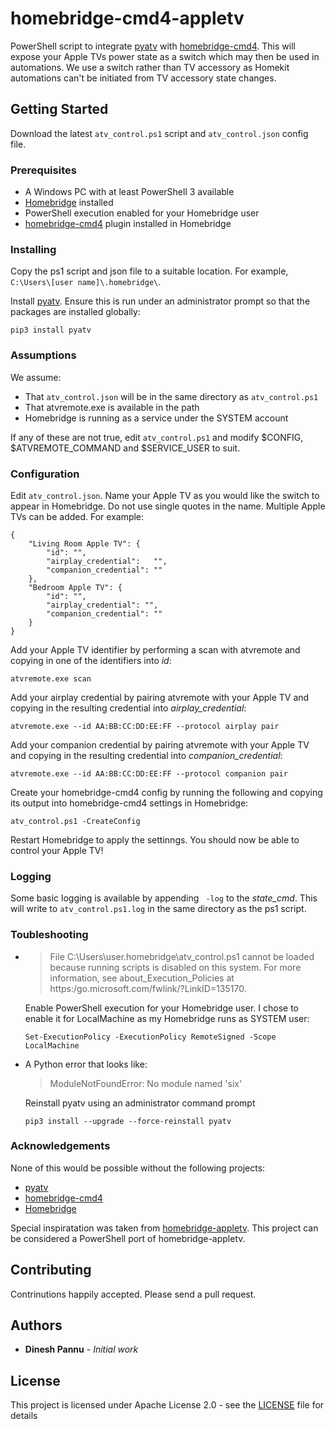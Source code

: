 # homebridge-cmd4-appletv
PowerShell script to integrate [pyatv](https://github.com/postlund/pyatv) with [homebridge-cmd4](https://github.com/ztalbot2000/homebridge-cmd4). This will expose your Apple TVs power state as a switch which may then be used in automations. We use a switch rather than TV accessory as Homekit automations can't be initiated from TV accessory state changes.

## Getting Started
Download the latest `atv_control.ps1` script and `atv_control.json` config file.

### Prerequisites
* A Windows PC with at least PowerShell 3 available
* [Homebridge](https://homebridge.io/) installed
* PowerShell execution enabled for your Homebridge user
* [homebridge-cmd4](https://github.com/ztalbot2000/homebridge-cmd4) plugin installed in Homebridge

### Installing
Copy the ps1 script and json file to a suitable location. For example, `C:\Users\[user name]\.homebridge\`.

Install [pyatv](https://github.com/postlund/pyatv). Ensure this is run under an administrator prompt so that the packages are installed globally:
```
pip3 install pyatv
```

### Assumptions
We assume:
* That `atv_control.json` will be in the same directory as `atv_control.ps1`
* That atvremote.exe is available in the path
* Homebridge is running as a service under the SYSTEM account

If any of these are not true, edit `atv_control.ps1` and modify $CONFIG, $ATVREMOTE_COMMAND and $SERVICE_USER to suit.


### Configuration
Edit `atv_control.json`.
Name your Apple TV as you would like the switch to appear in Homebridge. Do not use single quotes in the name. Multiple Apple TVs can be added. For example:
```
{
	"Living Room Apple TV": {
		"id": "",
		"airplay_credential": 	"",
		"companion_credential": ""
	},
	"Bedroom Apple TV": {
		"id": "",
		"airplay_credential": "",
		"companion_credential": ""
	}
}
```
Add your Apple TV identifier by performing a scan with atvremote and copying in one of the identifiers into _id_:
```
atvremote.exe scan
```
Add your airplay credential by pairing atvremote with your Apple TV and copying in the resulting credential into _airplay_credential_:
```
atvremote.exe --id AA:BB:CC:DD:EE:FF --protocol airplay pair
```
Add your companion credential by pairing atvremote with your Apple TV and copying in the resulting credential into _companion_credential_:
```
atvremote.exe --id AA:BB:CC:DD:EE:FF --protocol companion pair
```
Create your homebridge-cmd4 config by running the following and copying its output into homebridge-cmd4 settings in Homebridge:
```
atv_control.ps1 -CreateConfig
```
Restart Homebridge to apply the settinngs. You should now be able to control your Apple TV!

### Logging
Some basic logging is available by appending ` -log` to the _state_cmd_. This will write to `atv_control.ps1.log` in the same directory as the ps1 script.

### Toubleshooting
* > File C:\Users\user\.homebridge\atv_control.ps1 cannot be loaded because running scripts is disabled on this system. For more information, see about_Execution_Policies at https:/go.microsoft.com/fwlink/?LinkID=135170.

  Enable PowerShell execution for your Homebridge user. I chose to enable it for LocalMachine as my Homebridge runs as SYSTEM user:
  ```
  Set-ExecutionPolicy -ExecutionPolicy RemoteSigned -Scope LocalMachine
  ```

* A Python error that looks like:
  > ModuleNotFoundError: No module named 'six'

  Reinstall pyatv using an administrator command prompt
  ```
  pip3 install --upgrade --force-reinstall pyatv
  ```

### Acknowledgements
None of this would be possible without the following projects:
* [pyatv](https://github.com/postlund/pyatv)
* [homebridge-cmd4](https://github.com/ztalbot2000/homebridge-cmd4)
* [Homebridge](https://homebridge.io/)

Special inspiratation was taken from [homebridge-appletv](https://github.com/cristian5th/homebridge-appletv). This project can be considered a PowerShell port of homebridge-appletv.

## Contributing
Contrinutions happily accepted. Please send a pull request.

## Authors
* **Dinesh Pannu** - *Initial work*

## License
This project is licensed under Apache License 2.0 - see the [LICENSE](LICENSE) file for details
